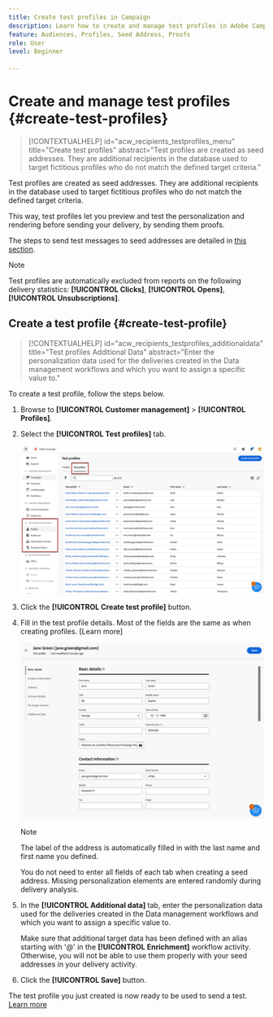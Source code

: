```yaml
---
title: Create test profiles in Campaign
description: Learn how to create and manage test profiles in Adobe Campaign
feature: Audiences, Profiles, Seed Address, Proofs
role: User
level: Beginner

---
```

# Create and manage test profiles {#create-test-profiles}

>[!CONTEXTUALHELP]
>id="acw_recipients_testprofiles_menu"
>title="Create test profiles"
>abstract="Test profiles are created as seed addresses. They are additional recipients in the database used to target fictitious profiles who do not match the defined target criteria."

Test profiles are created as seed addresses. They are additional recipients in the database used to target fictitious profiles who do not match the defined target criteria.

This way, test profiles let you preview and test the personalization and rendering before sending your delivery, by sending them proofs.

<!--Learn more on test profiles in the [Campaign v8 (client console) documentation](https://experienceleague.adobe.com/docs/campaign/campaign-v8/audience/add-profiles/test-profiles.html){target="_blank"}.-->

The steps to send test messages to seed addresses are detailed in [this section](../preview-test/test-deliveries.md#test-profiles).

>[!NOTE]
>
>Test profiles are automatically excluded from reports on the following delivery statistics: **[!UICONTROL Clicks]**, **[!UICONTROL Opens]**, **[!UICONTROL Unsubscriptions]**.

## Create a test profile {#create-test-profile}

>[!CONTEXTUALHELP]
>id="acw_recipients_testprofiles_additionaldata"
>title="Test profiles Additional Data"
>abstract="Enter the personalization data used for the deliveries created in the Data management workflows and which you want to assign a specific value to."

To create a test profile, follow the steps below.

1. Browse to **[!UICONTROL Customer management]** > **[!UICONTROL Profiles]**.

1. Select the **[!UICONTROL Test profiles]** tab.

    ![](assets/test-profile-list.png)

1. Click the **[!UICONTROL Create test profile]** button.

1. Fill in the test profile details. Most of the fields are the same as when creating profiles. [Learn more]

    ![](assets/test-profile-details.png)

   >[!NOTE]
   >
   >The label of the address is automatically filled in with the last name and first name you defined.<!--Is this note valid?-->
   >
   >You do not need to enter all fields of each tab when creating a seed address. Missing personalization elements are entered randomly during delivery analysis.<!--Is this note valid?-->

1. In the **[!UICONTROL Additional data]** tab, enter the personalization data used for the deliveries created in the Data management workflows and which you want to assign a specific value to. 
    
   Make sure that additional target data has been defined with an alias starting with '@' in the **[!UICONTROL Enrichment]** workflow activity. Otherwise, you will not be able to use them properly with your seed addresses in your delivery activity.<!--Is this will be visible in UI for GA?-->

1. Click the **[!UICONTROL Save]** button.

The test profile you just created is now ready to be used to send a test. [Learn more](../preview-test/test-deliveries.md#test-profiles)

<!--Use test profiles in Direct mail? cf v7/v8-->

<!--Where can you see touchpoints? seen in mocks-->
